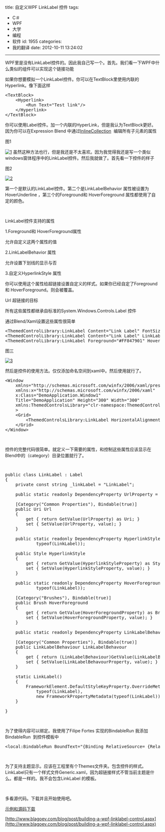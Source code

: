 title: 自定义WPF LinkLabel 控件
tags:
  - C＃
  - WPF
  - 大学
  - 编程
  - 软件
id: 1955
categories:
  - 我的翻译
date: 2012-10-11 13:24:02
---

WPF里是没有LinkLabel控件的。因此我自己写一个。首先。我们看一下WPF中什么类似的组件可以实现这个链接功能

如果你想要模拟一个LinkLabel控件。你可以在TextBlock里使用内联的Hyperlink。像下面这样
<pre class="lang:default decode:true">&lt;TextBlock&gt;
    &lt;Hyperlink&gt;
        &lt;Run Text="Test link"/&gt;
    &lt;/Hyperlink&gt;
&lt;/TextBlock&gt;</pre>
你可以使用Label控件。加一个内联的HyperLink，但是我认为TextBlock更好。因为你可以在Expression Blend 中通过[InlineCollection](http://msdn2.microsoft.com/en-us/library/system.windows.documents.inlinecollection.aspx "InlineCollection")  编辑所有子元素的属性

图1

[![]({{BASE_PATH}}/images/2fbf37d3f59121424e1f68d6ac6e2a461f8e1ab9.png "1")](http://leaverimage.b0.upaiyun.com/27987_o.png)
虽然这种方法也行，但是我还是不太喜欢。因为我觉得我还是写一个类似windows窗体程序中的LinkLabel控件。然后我就做了。首先看一下控件的样子

图2

[![]({{BASE_PATH}}/images/b4438242681c5adebadef5aff0f7f2145be09a43.gif "2")](http://leaverimage.b0.upaiyun.com/27988_o.gif)

第一个是默认的LinkLabel控件。第二个是LinkLabelBehavior 属性被设置为HoverUnderline ，第三个的Foreground和 HoverForeground 属性都使用了自定的颜色。

&nbsp;

LinkLabel控件支持的属性

1.Foreground和 HoverForeground属性

允许自定义这两个属性的值

2.LinkLabelBehavior 属性

允许设置下划线的显示与否

3.自定义HyperlinkStyle 属性

你可以使用这个属性给超链接设置自定义的样式。如果你已经自定了Foreground和 HoverForeground。则会被覆盖。

Url 超链接的目标

所有这些属性都继承自标准的System.Windows.Controls.Label 控件

通过Blend/Xaml设置这些属性很简单
<pre class="lang:default decode:true">&lt;ThemedControlLibrary:LinkLabel Content="Link Label" FontSize="22"/&gt;
&lt;ThemedControlLibrary:LinkLabel Content="Link Label" LinkLabelBehavour="HoverUnderline" /&gt;
&lt;ThemedControlLibrary:LinkLabel Foreground="#FF847901" HoverForeground="#FF06C8F2" Content="Link Label" LinkLabelBehavour="NeverUnderline"/&gt;</pre>
图三

[![]({{BASE_PATH}}/images/a3a5126a4aba4698c3916d5a9e92f4daa7d77b97.png "3")](http://leaverimage.b0.upaiyun.com/27989_o.png)

然后是控件的使用方法。仅仅添加命名空间到xaml中。然后使用就行了。
<pre class="lang:default decode:true">&lt;Window
    xmlns="http://schemas.microsoft.com/winfx/2006/xaml/presentation"
    xmlns:x="http://schemas.microsoft.com/winfx/2006/xaml"
    x:Class="DemoApplication.Window1"
    Title="DemoApplication" Height="300" Width="300"
    xmlns:ThemedControlsLibrary="clr-namespace:ThemedControlsLibrary;assembly=ThemedControlsLibrary"
    &gt;
    &lt;Grid&gt;
        &lt;ThemedControlsLibrary:LinkLabel HorizontalAlignment="Left" VerticalAlignment="Top" Content="LinkLabel"/&gt;
    &lt;/Grid&gt;
&lt;/Window&gt;</pre>
&nbsp;

控件的完整代码很简单。就定义一下需要的属性，和控制这些属性应该显示在Blend中的（category）目录位置就行了。

&nbsp;
<pre class="lang:default decode:true">public class LinkLabel : Label
{
    private const string _linkLabel = "LinkLabel";

    public static readonly DependencyProperty UrlProperty = DependencyProperty.Register("Url", typeof(Uri), typeof(LinkLabel));

    [Category("Common Properties"), Bindable(true)]
    public Uri Url
    {
        get { return GetValue(UrlProperty) as Uri; }
        set { SetValue(UrlProperty, value); }
    }

    public static readonly DependencyProperty HyperlinkStyleProperty = DependencyProperty.Register("HyperlinkStyle", typeof(Style),
            typeof(LinkLabel));

    public Style HyperlinkStyle
    {
        get { return GetValue(HyperlinkStyleProperty) as Style; }
        set { SetValue(HyperlinkStyleProperty, value); }
    }

    public static readonly DependencyProperty HoverForegroundProperty = DependencyProperty.Register("HoverForeground", typeof(Brush),
            typeof(LinkLabel));

    [Category("Brushes"), Bindable(true)]
    public Brush HoverForeground
    {
        get { return GetValue(HoverForegroundProperty) as Brush; }
        set { SetValue(HoverForegroundProperty, value); }
    }

    public static readonly DependencyProperty LinkLabelBehavourProperty = DependencyProperty.Register("LinkLabelBehavour",            typeof(LinkLabelBehaviour),     typeof(LinkLabel));

    [Category("Common Properties"), Bindable(true)]
    public LinkLabelBehaviour LinkLabelBehavour
    {
        get { return (LinkLabelBehaviour)GetValue(LinkLabelBehavourProperty); }
        set { SetValue(LinkLabelBehavourProperty, value); }
    }

    static LinkLabel()
    {
        FrameworkElement.DefaultStyleKeyProperty.OverrideMetadata(
            typeof(LinkLabel),
            new FrameworkPropertyMetadata(typeof(LinkLabel)));
    }

}</pre>
&nbsp;

为了使得内容可以绑定。我使用了Filipe Fortes 实现的BindableRun 我添加BindableRun  到控件模板中
<pre class="lang:default decode:true">&lt;local:BindableRun BoundText="{Binding RelativeSource= {RelativeSource TemplatedParent}, Path=Content}"/&gt;</pre>
&nbsp;

为了支持主题显示。应该在工程里有个Themes文件夹。包含控件的样式。LinkLabel只有一个样式文件Generic.xaml，因为超链接样式不管当前主题是什么。都是一样的。我不会包含LinkLabel 的模板。

&nbsp;

多看源代码。下载并且开始使用吧。

[示例和源码下载](http://pan.baidu.com/share/link?shareid=80913&amp;uk=1493685990)

[http://www.blagoev.com/blog/post/building-a-wpf-linklabel-control.aspx](http://www.blagoev.com/blog/post/building-a-wpf-linklabel-control.aspx)